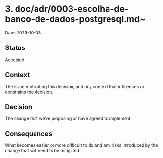 # 3. doc/adr/0003-escolha-de-banco-de-dados-postgresql.md~

Date: 2025-10-03

## Status

Accepted

## Context

The issue motivating this decision, and any context that influences or constrains the decision.

## Decision

The change that we're proposing or have agreed to implement.

## Consequences

What becomes easier or more difficult to do and any risks introduced by the change that will need to be mitigated.
